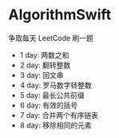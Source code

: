 # AlgorithmSwift
争取每天 LeetCode 刷一题

- 1 day: 两数之和
- 2 day: 翻转整数
- 3 day: 回文串
- 4 day: 罗马数字转整数
- 5 day: 最长公共前缀
- 6 day: 有效的括号
- 7 day: 合并两个有序链表
- 8 day: 移除相同的元素
